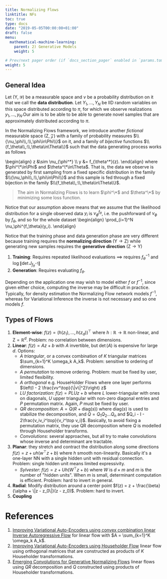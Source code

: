 ```yaml
---
title: Normalizing Flows
linktitle: NFs
toc: true
type: docs
date: "2019-05-05T00:00:00+01:00"
draft: false
menu:
  mathematical-machine-learning:
    parent: 2) Generative Models
    weight: 5

# Prev/next pager order (if `docs_section_pager` enabled in `params.toml`)
weight: 5
---
```

## General Idea
Let $(\mathsf{Y}, \mathcal{Y})$ be a measurable space and $\nu$ be a probability distribution on it that we call the **data distribution**. Let $Y_1, \ldots, Y_N$ be IID random variables on this space distributed according to $\pi$, for which we observe realizations $y_1, \ldots, y_N$.Our aim is to be able to be able to generate novel samples that are approximately distributed according to $\pi$. 

In the Normalizing Flows framework, we introduce another *fictional* measurable space $(\mathsf{Z}, \mathcal{Z})$ with a family of probability measures $\\{\nu_\phi\\,:\\,\phi\in\Phi\\}$ on it, and a family of *bijective* functions $\\{f_\theta\\,:\\,\theta\in\Theta\\}$ such that the data generating process works as follows

\begin{align}
    z &\sim \nu_{\phi^*} \\\\
    y &= f_{\theta^\*}(z).
\end{align}
where $\phi^\*\in\Phi$ and $\theta^\*\in\Theta$. That is, the data we observe is generated by first sampling from a fixed specific distribution in the family $\\{\nu_\phi\\,:\\,\phi\in\Phi\\}$ and this sample is fed through a fixed bijection in the family $\\{f_\theta\\,:\\,\theta\in\Theta\\}$. 

> The aim in Normalizing Flows is to learn $\phi^\*$ and $\theta^\*$ by minimizing some loss function.

Notice that our assumption above means that we assume that the likelihood distribution for a single observed data $y_i$ is $\nu_\phi^{f_\theta}$, i.e. the pushforward of $\nu_\phi$ by $f_\theta$, and so for the whole dataset
\begin{align}
   \prod_{i=1}^N \nu_\phi^{f_\theta}(y_i).
\end{align}

Notice that the training phase and data generation phase are very different because training requires the **normalizing direction** ($\mathsf{Y}\to\mathsf{Z}$) while generating new samples requires the **generative direction** ($\mathsf{Z}\to\mathsf{Y}$) 

1. **Training**: Requires repeated likelihood evaluations $\implies$ requires $f_\theta^{-1}$ and $\log\|\det J_{f_\theta^{-1}}\|$
2. **Generation**: Requires evaluating $f_\theta$.

Depending on the application one may wish to model either $f$ or $f^{-1}$, since given either choice, computing the inverse may be difficult in practice. Typically, for density estimation the Normalizing Flow network models $f^{-1}$, whereas for Variational Inference the inverse is not necessary and so one models $f$.

## Types of Flows

1. **Element-wise**: $f(z) = (h(z_1), \ldots, h(z_d))^\top$ where $h:\mathbb{R}\to\mathbb{R}$ non-linear, and $\mathsf{Z}=\mathbb{R}^d$. Problem: no correlation between dimensions.
2. **Linear**: $f(z) = Az + b$ with $A$ invertible, but $\det(A)$ is expensive for large $d$. Options:
    - $A$ *triangular*, or a convex combination of $K$ triangular matrices $\sum_{k=1}^K \omega_k A_k$. Problem: sensitive to ordering of dimensions.
    - $A$ *permutation* to remove ordering. Problem: must be fixed by user, limited flexibility.
    - $A$ *orthogonal* e.g. HouseHolder Flows where one layer performs $\left(I - 2 \frac{vv^\top}{\|v\|^2}\right) z$ 
    - *LU factorization*: $f(z) = PLUz + b$ where $L$ lower-triangular with ones on diagonals, $U$ upper triangular with non-zero diagonal entries and $P$ permutation matrix. Again, $P$ must be fixed by user.
    - *QR decomposition*: $A = Q(R + \text{diag}(s))$ where $\text{diag}(s)$ is used to stabilize the decomposition, and $Q=Q_1Q_2\ldots Q_n$ and $Q_i - I - 2\frac{v_iv_i^\top}{v_i^\top v_i}$. Basically, to avoid fixing a permutation matrix, they use QR decomposition where $Q$ is modelled through Householder transforms.
    - *Convolutions*: several approaches, but all try to make convolutions whose inverse and determinant are tractable.
3. **Planar**: they stretch and contract the distribution along some directions $f(z) = z + u h(w^\top z + b)$ where $h$ smooth non-linearity. Basically it's a one-layer NN with a single hidden unit with residual connection. Problem: single hidden unit means limited expressivity.
    - *Sylvester*: $f(z) = z + Uh(W^\top z + b)$ where $W$ is $d\times m$ and $m$ is the number of "hidden units". When $m$ is small, determinant computation is efficient. Problem: hard to invert in general.
4. **Radial**: Modify distribution around a center point $f(z) = z + \frac{\beta}{\alpha + \|z - z_0\|}(z - z_0)$. Problem: hard to invert.
5. **Coupling**


# References

1. [Improving Variational Auto-Encoders using convex combination linear Inverse Autoregressive Flow](https://arxiv.org/abs/1706.02326) for linear flow with $A = \sum_{k=1}^K \omega_k A_k$.
2. [Improving Variational Auto-Encoders using Householder Flow](https://arxiv.org/abs/1611.09630) linear flow using orthogonal matrices that are constructed as products of $K$ Householder transformations.
3. [Emerging Convolutions for Generative Normalizing Flows](https://arxiv.org/abs/1901.11137) linear flows using $QR$ decomposition and $Q$ constructed using products of Householder transformations.


